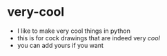 # very-cool
- I like to make very cool things in python
- this is for cock drawings that are indeed very *cool*
- you can add yours if you want



